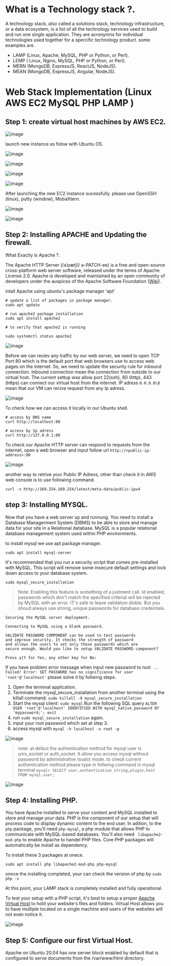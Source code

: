 # What is a Technology stack ?.
A technology stack, also called a solutions stack, technology infrastructure, or a data ecosystem, is a list of all the technology services used to build and run one single application. They are acronymns for individual technologies used together for a spercific technology product. some examples are. 

- LAMP (Linux, Apache, MySQL, PHP or Python, or Perl).
- LEMP ( Linux, Nginx, MySQL, PHP or Python, or Perl).
- MERN (MongoDB, ExpressJS, ReactJS, NodeJS).
- MEAN (MongoDB, ExpressJS, Angular, NodeJS).

# Web Stack Implementation (Linux AWS EC2 MySQL PHP LAMP )

## Step 1: create virtual host machines by AWS EC2. 

![image](https://user-images.githubusercontent.com/34083808/185404393-95dc61b6-07ad-42ff-8c7b-d33ebedf0973.png)

launch new instance as folow with Ubuntu OS. 

![image](https://user-images.githubusercontent.com/34083808/185404931-407e926d-cdbe-4fc8-b28b-bf72f5662600.png)

![image](https://user-images.githubusercontent.com/34083808/185422488-5e43b58f-1fbd-42f3-a04d-5ee878444c84.png)

![image](https://user-images.githubusercontent.com/34083808/185424464-9ee32559-44e4-4178-8d8d-cecd2f1bfce7.png)

![image](https://user-images.githubusercontent.com/34083808/185426103-61c608f2-593a-42a8-a15b-30ddaaeee7f1.png)

After launching the new EC2 instance sucessfully. please use OpenSSH (linux), putty (window), MobaXtern. 

![image](https://user-images.githubusercontent.com/34083808/185427914-71db4f7e-da0b-4328-885f-30eccd07ff7c.png)

![image](https://user-images.githubusercontent.com/34083808/185427974-f9ffb701-0808-4f10-b9ec-1892b501af0f.png)

## Step 2: Installing APACHE and Updating the firewall. 

What Exactly is Apache ?. 

The Apache HTTP Server (/əˈpætʃi/ ə-PATCH-ee) is a free and open-source cross-platform web server software, released under the terms of Apache License 2.0. Apache is developed and maintained by an open community of developers under the auspices of the Apache Software Foundation ([Wiki](https://en.wikipedia.org/wiki/Apache_HTTP_Server)).

intall Apache using ubuntu's package manager 'apt'

```
# update a list of packages in package manager.
sudo apt update

# run apache2 package installation
sudo apt install apache2

# to verify that apache2 is running

sudo systemctl status apache2
```

![image](https://user-images.githubusercontent.com/34083808/185430296-85baa252-88b4-49d9-8800-7c1b3aecc20d.png)

Before we can reviev any traffic by our web server, we need to open TCP Port 80 which is the default port that web browsers use to access web pages on the internet. So, we need to update the security rule for inbound connection. Inbound connection mean the connection from outside to our virtual host. The current settup was allow port 22(ssh), 80 (http), 443 (https) can connect our virtual host from the internet. IP adress ```0.0.0.0\0``` mean that our VM can recive request from any Ip adress. 

![image](https://user-images.githubusercontent.com/34083808/185522567-fa25c23e-0183-4c05-a225-b7bd48e70cc6.png)


To check how we can access it locally in our Ubuntu shell.

```
# access by DNS name
curl http://localhost:80

# access by Ip adress
curl http://127.0.0.1:80
```
To check our Apache HTTP server can respond to requests from the internet, open a web browser and input follow url ```http://<public-ip-address>:80```

![image](https://user-images.githubusercontent.com/34083808/185533930-fb15643f-d218-43ad-9383-b985d787612c.png)

another way to retrive your Public IP Adress, other than check it in AWS web console is to use following command. 

```
curl -s http://169.254.169.254/latest/meta-data/public-ipv4
```

## step 3: Installing MYSQL.

Now that you have a web server up and runnung. You need to install a Database Managerment System (DBMS) to be able to store and manage data for your site in a Relational database. MySQL is a popular relational database management system used within PHP environments.

to install mysql we use apt package manager.
```
sudo apt install mysql-server
```
It's recommended that you run a security script that comes pre-installed with MySQL. This script will remove some insecure default settings and lock down access to your database system.

```
sudo mysql_secure_installation
```
> Note: Enabling this feature is something of a justment call. Id enabled, passwords which don't match the specified criterial will be rejected by MySQL with an error. IT's safe to leave validation disble. But you shoud always use strong, unique passwords for database credentials. 


```
Securing the MySQL server deployment.

Connecting to MySQL using a blank password.

VALIDATE PASSWORD COMPONENT can be used to test passwords
and improve security. It checks the strength of password
and allows the users to set only those passwords which are
secure enough. Would you like to setup VALIDATE PASSWORD component?

Press y|Y for Yes, any other key for No:
```

If you have problem error message when input new password to root ``` .. Failed! Error: SET PASSWORD has no significance for user 'root'@'localhost'```
please solve it by follwing steps. 
1. Open the terminal application.
2. Terminate the mysql_secure_installation from another terminal using the killall command: ```sudo killall -9 mysql_secure_installation```
3. Start the mysql client: ```sudo mysql``` Run the following SQL query ```ALTER USER 'root'@'localhost' IDENTIFIED WITH mysql_native_password BY 'mypassword;'; exit ```
4. run ``` sudo mysql_secure_installation ``` again. 
5. input your root password which set at step 3. 
6. access mysql with ``` mysql -h localhost -u root -p ``` 

![image](https://user-images.githubusercontent.com/34083808/185567131-98dcd95a-b4cd-4ead-a031-82449306bec4.png)

> note: at defaut the authentication method for mysql user is unix_socket or auth_socket. It allow you access mysql without password by administrative (sudo) mode. 
> to check current authentication method please type in follwing command in mysql terminal ```mysql> SELECT user,authentication_string,plugin,host FROM mysql.user; ```

![image](https://user-images.githubusercontent.com/34083808/185568153-165dcb6f-0808-4cae-b613-a10c5060addd.png)

## Step 4: Installing PHP. 
You have Apache installed to serve your content and MySQL installed to store and manage your data. PHP is the component of our setup that will process code to display dynamic content to the end user.  In adition, to the ```php``` package, you'll need ```php-mysql```, a php module that allows PHP to communicate with MySQL-based databases. You'll also need ``` libapache2-mod-php``` to enable Apache to handel PHP files. Core PHP packages will automatically be install as dependency. 

To install these 3 packages at onece. 

```
sudo apt install php libapache2-mod-php php-mysql
```

onnce the installing completed, your can check the version of php by ``` sudo php -v ```

At this point, your LAMP stack is completely installed and fully operational. 

To test your setup with a PHP script, it's best to setup a proper [Apache Virtual Host](https://httpd.apache.org/docs/2.4/vhosts/) to hold your website's files and folders. Virtual Host allows you to have multiple located on a single machine and users of the websites will not even notice it. 

![image](https://user-images.githubusercontent.com/34083808/185581488-db18032e-d795-412d-a527-403a720caa21.png)

## Step 5: Configure our first Virtual Host. 

Apache on Ubuntu 20.04 has one server block enabled by default that is configured to serve documents from the /var/www/html directory. 

